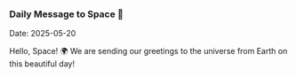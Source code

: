### Daily Message to Space 🌌
Date: 2025-05-20

Hello, Space! 🌍 We are sending our greetings to the universe from Earth on this beautiful day!
